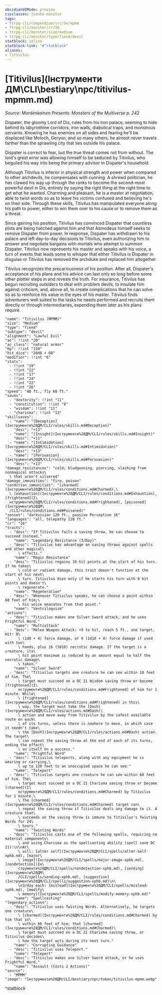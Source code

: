```yaml
---
obsidianUIMode: preview
cssclasses: json5e-monster
tags:
- ttrpg-cli/compendium/src/5e/mpmm
- ttrpg-cli/monster/cr/16
- ttrpg-cli/monster/size/medium
- ttrpg-cli/monster/type/fiend/devil
statblock: inline
statblock-link: "#^statblock"
aliases:
- Titivilus
---
```

# [Titivilus](Інструменти ДМ\CLI\bestiary\npc/titivilus-mpmm.md)
*Source: Mordenkainen Presents: Monsters of the Multiverse p. 242*  

Dispater, the gloomy Lord of Dis, rules from his iron palace, seeming to hide behind its labyrinthine corridors, iron walls, diabolical traps, and monstrous servants. Knowing he has enemies on all sides and fearing he'll be displaced like Moloch, Geryon, and so many others, he almost never travels farther than the sprawling city that lies outside his palace.

Dispater is correct to fear, but the true threat comes not from without. The lord's great error was allowing himself to be seduced by Titivilus, who beguiled his way into being the primary advisor in Dispater's household.

Although Titivilus is inferior in physical strength and power when compared to other archdevils, he compensates with cunning. A shrewd politician, he has clawed his way up through the ranks to become the second-most powerful devil in Dis, entirely by saying the right thing at the right time to get what he wanted. Charming and pleasant, he is a master at negotiation, able to twist words so as to leave his victims confused and believing he's on their side. Through these skills, Titivilus has manipulated everyone along his path to power, either to win them over to his cause or to remove them as a threat.

Since gaining his position, Titivilus has convinced Dispater that countless plots are being hatched against him and that Asmodeus himself seeks to remove Dispater from power. In response, Dispater has withdrawn to his palace and left day-to-day decisions to Titivilus, even authorizing him to answer and negotiate bargains with mortals who attempt to summon Dispater. Titivilus now represents his master and speaks with his voice, a turn of events that leads some to whisper that either Titivilus is Dispater in disguise or Titivilus has removed the archduke and replaced him altogether.

Titivilus recognizes the precariousness of his position. After all, Dispater's acceptance of his plans and his advice can last only so long before some other plotter steps in and reveals the truth. For insurance, Titivilus has begun recruiting outsiders to deal with problem devils, to insulate him against criticism, and, above all, to create complications that he can solve so as to reinforce his value in the eyes of his master. Titivilus finds adventurers well suited to the tasks he needs performed and recruits them directly or through intermediaries, expending them later as his plans require.

```statblock
"name": "Titivilus (MPMM)"
"size": "Medium"
"type": "fiend"
"subtype": "devil"
"alignment": "Lawful Evil"
"ac": !!int "20"
"ac_class": "natural armor"
"hp": !!int "150"
"hit_dice": "20d8 + 60"
"modifier": !!int "6"
"stats":
  - !!int "19"
  - !!int "22"
  - !!int "17"
  - !!int "24"
  - !!int "22"
  - !!int "26"
"speed": "40 ft., fly 60 ft."
"saves":
  - "dexterity": !!int "11"
  - "constitution": !!int "8"
  - "wisdom": !!int "11"
  - "charisma": !!int "13"
"skillsaves":
  - "name": "[Deception](Інструменти%20ДМ/CLI/rules/skills.md#Deception)"
    "desc": "+13"
  - "name": "[Insight](Інструменти%20ДМ/CLI/rules/skills.md#Insight)"
    "desc": "+11"
  - "name": "[Intimidation](Інструменти%20ДМ/CLI/rules/skills.md#Intimidation)"
    "desc": "+13"
  - "name": "[Persuasion](Інструменти%20ДМ/CLI/rules/skills.md#Persuasion)"
    "desc": "+13"
"damage_resistances": "cold; bludgeoning, piercing, slashing from nonmagical attacks\
  \ that aren't silvered"
"damage_immunities": "fire, poison"
"condition_immunities": "[charmed](Інструменти%20ДМ/CLI/rules/conditions.md#Charmed),\
  \ [exhaustion](Інструменти%20ДМ/CLI/rules/conditions.md#Exhaustion), [frightened](І\
  нструменти%20ДМ/CLI/rules/conditions.md#Frightened), [poisoned](Інструменти%20ДМ\
  /CLI/rules/conditions.md#Poisoned)"
"senses": "darkvision 120 ft., passive Perception 16"
"languages": "all, telepathy 120 ft."
"cr": "16"
"traits":
  - "desc": "If Titivilus fails a saving throw, he can choose to succeed instead."
    "name": "Legendary Resistance (3/Day)"
  - "desc": "Titivilus has advantage on saving throws against spells and other magical\
      \ effects."
    "name": "Magic Resistance"
  - "desc": "Titivilus regains 10 hit points at the start of his turn. If he takes\
      \ cold or radiant damage, this trait doesn't function at the start of his next\
      \ turn. Titivilus dies only if he starts his turn with 0 hit points and doesn't\
      \ regenerate."
    "name": "Regeneration"
  - "desc": "Whenever Titivilus speaks, he can choose a point within 60 feet of him;\
      \ his voice emanates from that point."
    "name": "Ventriloquism"
"actions":
  - "desc": "Titivilus makes one Silver Sword attack, and he uses Frightful Word."
    "name": "Multiattack"
  - "desc": "Melee Weapon Attack: +9 to hit, reach 5 ft., one target. Hit: 8\
      \ (1d8 + 4) force damage, or 9 (1d10 + 4) force damage if used with two\
      \ hands, plus 16 (3d10) necrotic damage. If the target is a creature, its\
      \ hit point maximum is reduced by an amount equal to half the necrotic damage\
      \ taken."
    "name": "Silver Sword"
  - "desc": "Titivilus targets one creature he can see within 10 feet of him. The\
      \ target must succeed on a DC 21 Wisdom saving throw or become [frightened](І\
      нструменти%20ДМ/CLI/rules/conditions.md#Frightened) of him for 1 minute. While\
      \ [frightened](Інструменти%20ДМ/CLI/rules/conditions.md#Frightened) in this\
      \ way, the target must take the [Dash](Інструменти%20ДМ/CLI/rules/actions.md#Dash)\
      \ action and move away from Titivilus by the safest available route on each\
      \ of its turns, unless there is nowhere to move, in which case it needn't take\
      \ the [Dash](Інструменти%20ДМ/CLI/rules/actions.md#Dash) action. The target\
      \ can repeat the saving throw at the end of each of its turns, ending the effect\
      \ on itself on a success."
    "name": "Frightful Word"
  - "desc": "Titivilus teleports, along with any equipment he is wearing or carrying,\
      \ up to 120 feet to an unoccupied space he can see."
    "name": "Teleport"
  - "desc": "Titivilus targets one creature he can see within 60 feet of him. The\
      \ target must succeed on a DC 21 Charisma saving throw or become [charmed](І\
      нструменти%20ДМ/CLI/rules/conditions.md#Charmed) by Titivilus for 1 minute.\
      \ The [charmed](Інструменти%20ДМ/CLI/rules/conditions.md#Charmed) target can\
      \ repeat the saving throw if Titivilus deals any damage to it. A creature that\
      \ succeeds on the saving throw is immune to Titivilus's Twisting Words for 24\
      \ hours."
    "name": "Twisting Words"
  - "desc": "Titivilus casts one of the following spells, requiring no material components\
      \ and using Charisma as the spellcasting ability (spell save DC 21):\n\nAt\
      \ will: [alter self](Інструменти%20ДМ/CLI/spells/alter-self-xphb.md), [major\
      \ image](Інструменти%20ДМ/CLI/spells/major-image-xphb.md), [nondetection](Ін\
      струменти%20ДМ/CLI/spells/nondetection-xphb.md), [sending](Інструменти%20ДМ\
      /CLI/spells/sending-xphb.md), [suggestion](Інструменти%20ДМ/CLI/spells/suggestion-xphb.md)\n\
      \n3/day each: [mislead](Інструменти%20ДМ/CLI/spells/mislead-xphb.md), [modify\
      \ memory](Інструменти%20ДМ/CLI/spells/modify-memory-xphb.md)"
    "name": "Spellcasting"
"legendary_actions":
  - "desc": "Titivilus uses Twisting Words. Alternatively, he targets one creature\
      \ [charmed](Інструменти%20ДМ/CLI/rules/conditions.md#Charmed) by him that is\
      \ within 60 feet of him; that [charmed](Інструменти%20ДМ/CLI/rules/conditions.md#Charmed)\
      \ target must succeed on a DC 21 Charisma saving throw, or Titivilus decides\
      \ how the target acts during its next turn."
    "name": "Corrupting Guidance"
  - "desc": "Titivilus uses Teleport."
    "name": "Teleport"
  - "desc": "Titivilus makes one Silver Sword attack, or he uses Frightful Word."
    "name": "Assault (Costs 2 Actions)"
"source":
  - "MPMM"
"image": "Інструменти%20ДМ/CLI/bestiary/npc/token/titivilus-mpmm.webp"
```
^statblock